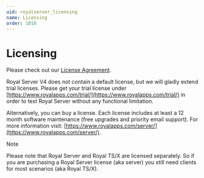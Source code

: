 ```yaml
---
uid: royalserver_licensing
name: Licensing
order: 1010
---
```


# Licensing

Please check out our [License Agreement](https://www.royalapps.com/go/kb-server-main-licenseagreement).

Royal Server V4 does not contain a default license, but we will gladly extend trial licenses. Please get your trial license under [https://www.royalapps.com/trial/](https://www.royalapps.com/trial/) in order to test Royal Server without any functional limitation.

Alternatively, you can buy a license. Each license includes at least a 12 month software maintenance (free upgrades and priority email support). For more information visit: [https://www.royalapps.com/server/](https://www.royalapps.com/server/).

> [!NOTE]
> Please note that Royal Server and Royal TS/X are licensed separately. So if you are purchasing a Royal Server license (aka server) you still need clients for most scenarios (aka Royal TS/X).
